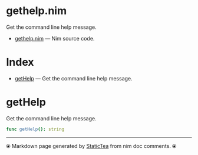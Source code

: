 # gethelp.nim

Get the command line help message.

* [gethelp.nim](../src/gethelp.nim) &mdash; Nim source code.
# Index

* [getHelp](#gethelp) &mdash; Get the command line help message.

# getHelp

Get the command line help message.

```nim
func getHelp(): string
```


---
⦿ Markdown page generated by [StaticTea](https://github.com/flenniken/statictea/) from nim doc comments. ⦿
